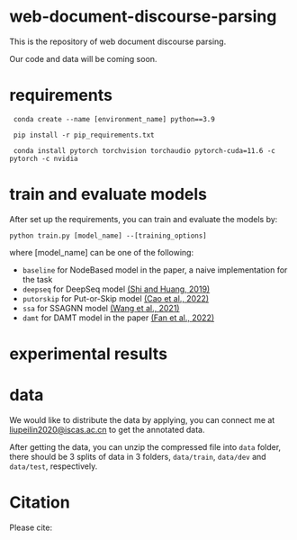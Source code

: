 # web-document-discourse-parsing

This is the repository of web document discourse parsing.

Our code and data will be coming soon.

# requirements
```
 conda create --name [environment_name] python==3.9

 pip install -r pip_requirements.txt

 conda install pytorch torchvision torchaudio pytorch-cuda=11.6 -c pytorch -c nvidia
```

# train and evaluate models
After set up the requirements, you can train and evaluate the models by:

 ```python train.py [model_name] --[training_options]```
 
where [model_name] can be one of the following:
- `baseline` for NodeBased model in the paper, a naive implementation for the task
- `deepseq` for DeepSeq model [(Shi and Huang, 2019)](https://aaai.org/papers/07007-a-deep-sequential-model-for-discourse-parsing-on-multi-party-dialogues/)
- `putorskip` for Put-or-Skip model [(Cao et al., 2022)](https://link.springer.com/article/10.1007/s11390-021-1076-7)
- `ssa` for SSAGNN model  [(Wang et al., 2021)](https://www.ijcai.org/proceedings/2021/543)
- `damt` for DAMT model in the paper [(Fan et al., 2022)](https://aclanthology.org/2022.coling-1.76/)

# experimental results


# data
We would like to distribute the data by applying, you can connect me at liupeilin2020@iscas.ac.cn to get the annotated data.

After getting the data, you can unzip the compressed file into `data` folder, there should be 3 splits of data in 3 folders, `data/train`, `data/dev` and `data/test`, respectively.

# Citation
Please cite:
